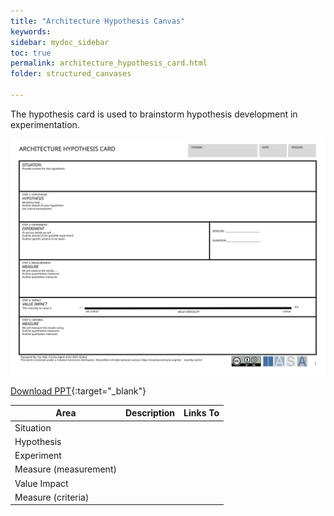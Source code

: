 ```yaml
---
title: "Architecture Hypothesis Canvas"
keywords: 
sidebar: mydoc_sidebar
toc: true
permalink: architecture_hypothesis_card.html
folder: structured_canvases

---
```


The hypothesis card is used to brainstorm hypothesis development in experimentation.

![image001](media/architecture_hypothesis_card001.svg)

[Download PPT](media/ppt/architecture_hypothesis_card.ppt){:target="_blank"}

| Area | Description | Links To |
| --- | --- | --- |
| Situation |   |   |
| Hypothesis |   |   |
| Experiment |   |   |
| Measure (measurement) |   |   |
| Value Impact |   |   |
| Measure (criteria) |   |   |
